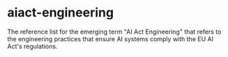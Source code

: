 # aiact-engineering
The reference list for the emerging term "AI Act Engineering" that refers to the engineering practices that ensure AI systems comply with the EU AI Act's regulations.
